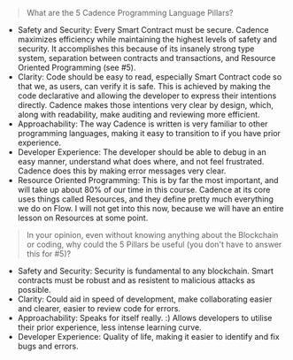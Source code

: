 >What are the 5 Cadence Programming Language Pillars?

- Safety and Security: Every Smart Contract must be secure. Cadence maximizes efficiency while maintaining the highest levels of safety and security.
  It accomplishes this because of its insanely strong type system, separation between contracts and transactions, and Resource Oriented Programming (see #5).
- Clarity: Code should be easy to read, especially Smart Contract code so that we, as users, can verify it is safe.
  This is achieved by making the code declarative and allowing the developer to express their intentions directly.
  Cadence makes those intentions very clear by design, which, along with readability, make auditing and reviewing more efficient.
- Approachability: The way Cadence is written is very familiar to other programming languages, making it easy to transition to if you have prior experience.
- Developer Experience: The developer should be able to debug in an easy manner, understand what does where, and not feel frustrated.
  Cadence does this by making error messages very clear.
- Resource Oriented Programming: This is by far the most important, and will take up about 80% of our time in this course.
  Cadence at its core uses things called Resources, and they define pretty much everything we do on Flow.
  I will not get into this now, because we will have an entire lesson on Resources at some point.

>In your opinion, even without knowing anything about the Blockchain or coding, why could the 5 Pillars be useful (you don't have to answer this for #5)?

- Safety and Security: Security is fundamental to any blockchain. Smart contracts must be robust and as resistent to malicious attacks as possible.
- Clarity: Could aid in speed of development, make collaborating easier and clearer, easier to review code for errors.
- Approachability: Speaks for itself really. :) Allows developers to utilise their prior experience, less intense learning curve.
- Developer Experience: Quality of life, making it easier to identify and fix bugs and errors.
